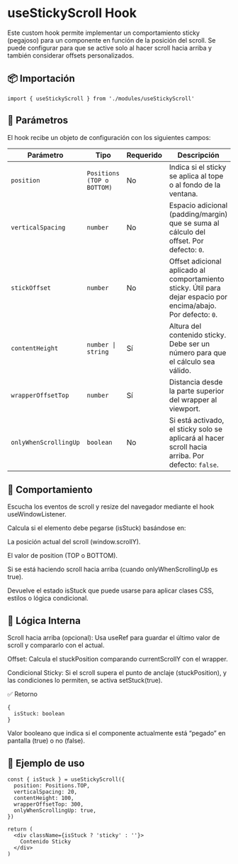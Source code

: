# useStickyScroll Hook
Este custom hook permite implementar un comportamiento sticky (pegajoso) para un componente en función de la posición del scroll. Se puede configurar para que se active solo al hacer scroll hacia arriba y también considerar offsets personalizados.

## 📦 Importación
```
import { useStickyScroll } from './modules/useStickyScroll'
```

## 📌 Parámetros
El hook recibe un objeto de configuración con los siguientes campos:

| Parámetro            | Tipo                      | Requerido | Descripción                                                                                 |
|----------------------|---------------------------|-----------|---------------------------------------------------------------------------------------------|
| `position`           | `Positions (TOP o BOTTOM)`| No        | Indica si el sticky se aplica al tope o al fondo de la ventana.                             |
| `verticalSpacing`    | `number`                  | No        | Espacio adicional (padding/margin) que se suma al cálculo del offset. Por defecto: `0`.     |
| `stickOffset`        | `number`                  | No        | Offset adicional aplicado al comportamiento sticky. Útil para dejar espacio por encima/abajo. Por defecto: `0`. |
| `contentHeight`      | `number \| string`        | Sí        | Altura del contenido sticky. Debe ser un número para que el cálculo sea válido.             |
| `wrapperOffsetTop`   | `number`                  | Sí        | Distancia desde la parte superior del wrapper al viewport.                                  |
| `onlyWhenScrollingUp`| `boolean`                 | No        | Si está activado, el sticky solo se aplicará al hacer scroll hacia arriba. Por defecto: `false`. |

## 🔄 Comportamiento
Escucha los eventos de scroll y resize del navegador mediante el hook useWindowListener.

Calcula si el elemento debe pegarse (isStuck) basándose en:

La posición actual del scroll (window.scrollY).

El valor de position (TOP o BOTTOM).

Si se está haciendo scroll hacia arriba (cuando onlyWhenScrollingUp es true).

Devuelve el estado isStuck que puede usarse para aplicar clases CSS, estilos o lógica condicional.

## 🧠 Lógica Interna
Scroll hacia arriba (opcional): Usa useRef para guardar el último valor de scroll y compararlo con el actual.

Offset: Calcula el stuckPosition comparando currentScrollY con el wrapper.

Condicional Sticky: Si el scroll supera el punto de anclaje (stuckPosition), y las condiciones lo permiten, se activa setStuck(true).

✅ Retorno
```
{
  isStuck: boolean
}
```
Valor booleano que indica si el componente actualmente está “pegado” en pantalla (true) o no (false).

## 📘 Ejemplo de uso
```
const { isStuck } = useStickyScroll({
  position: Positions.TOP,
  verticalSpacing: 20,
  contentHeight: 100,
  wrapperOffsetTop: 300,
  onlyWhenScrollingUp: true,
})

return (
  <div className={isStuck ? 'sticky' : ''}>
    Contenido Sticky
  </div>
)
```